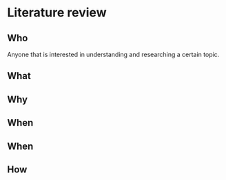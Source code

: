 # Literature review

## Who
Anyone that is interested in understanding and researching a certain topic.

## What


## Why


## When


## When


## How

